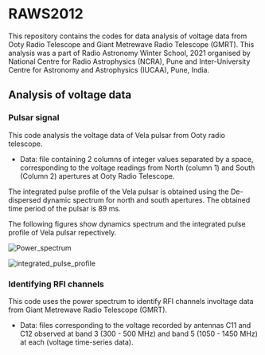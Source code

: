 # RAWS2012
This repository contains the codes for data analysis of voltage data from Ooty Radio Telescope and Giant Metrewave Radio Telescope (GMRT). This analysis was a part of Radio Astronomy Winter School, 2021 organised by National Centre for Radio Astrophysics (NCRA), Pune and Inter-University Centre for Astronomy and Astrophysics (IUCAA), Pune, India.

## Analysis of voltage data

### Pulsar signal 
This code analysis the voltage data of Vela pulsar from Ooty radio telescope. 

* Data: file containing 2 columns of integer values separated by a space, corresponding to the voltage readings from North (column 1) and South (Column 2) apertures at Ooty Radio Telescope.
  
The integrated pulse profile of the Vela pulsar is obtained using the De-dispersed dynamic spectrum for north and south apertures. The obtained time period of the pulsar is 89 ms.

The following figures show dynamics spectrum and the integrated pulse profile of Vela pulsar repectively.

![Power_spectrum](https://github.com/user-attachments/assets/c65cc995-3b5b-4d11-8018-32d4875d46b2)

![integrated_pulse_profile](https://github.com/user-attachments/assets/56348870-a2cf-4938-b483-13cc5d3221d5)


### Identifying RFI channels
This code uses the power spectrum to identify RFI channels involtage data from Giant Metrewave Radio Telescope (GMRT).

* Data: files corresponding to the voltage recorded by antennas C11 and C12 observed at band 3 (300 - 500 MHz) and band 5 (1050 - 1450 MHz) at each (voltage time-series data).

